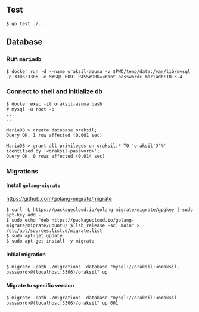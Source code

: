 ## Test

```
$ go test ./...
```

## Database

### Run `mariadb`
```
$ docker run -d --name oraksil-azuma -v $PWD/temp/data:/var/lib/mysql -p 3306:3306 -e MYSQL_ROOT_PASSWORD=<root-password> mariadb:10.5.4
```

### Connect to shell and initialize db
```
$ docker exec -it oraksil-azuma bash
# mysql -u root -p
...
...

MariaDB > create database oraksil;
Query OK, 1 row affected (0.001 sec)

MariaDB > grant all privileges on oraksil.* TO 'oraksil'@'%' identified by '<oraksil-password>';
Query OK, 0 rows affected (0.014 sec)
```

### Migrations

#### Install `golang-migrate`
https://github.com/golang-migrate/migrate

```
$ curl -L https://packagecloud.io/golang-migrate/migrate/gpgkey | sudo apt-key add -
$ sudo echo "deb https://packagecloud.io/golang-migrate/migrate/ubuntu/ $(lsb_release -sc) main" > /etc/apt/sources.list.d/migrate.list
$ sudo apt-get update
$ sudo apt-get install -y migrate
```

#### Initial migration
```
$ migrate -path ./migrations -database "mysql://oraksil:<oraksil-password>@(localhost:3306)/oraksil" up
```

#### Migrate to specific version
```
$ migrate -path ./migrations -database "mysql://oraksil:<oraksil-password>@(localhost:3306)/oraksil" up 001
```